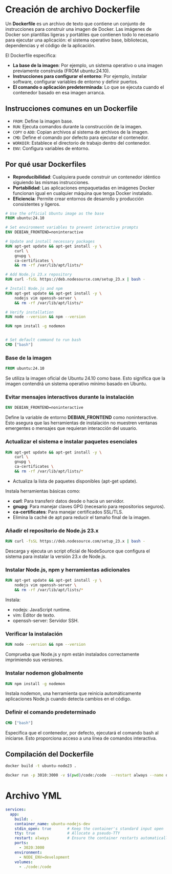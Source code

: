 # Creación de archivo Dockerfile

Un **Dockerfile** es un archivo de texto que contiene un conjunto de instrucciones para construir una imagen de Docker. 
Las imágenes de Docker son plantillas ligeras y portátiles que contienen todo lo necesario para ejecutar una aplicación: el sistema operativo base, bibliotecas, dependencias y el código de la aplicación.

El Dockerfile especifica:

* **La base de la imagen**: Por ejemplo, un sistema operativo o una imagen previamente construida (FROM ubuntu:24.10).
* **Instrucciones para configurar el entorno**: Por ejemplo, instalar software, configurar variables de entorno y definir puertos.
* **El comando o aplicación predeterminada**: Lo que se ejecuta cuando el contenedor basado en esa imagen arranca.


## Instrucciones comunes en un Dockerfile
* `FROM`: Define la imagen base.
* `RUN`: Ejecuta comandos durante la construcción de la imagen.
* `COPY` o `ADD`: Copian archivos al sistema de archivos de la imagen.
* `CMD`: Define el comando por defecto para ejecutar el contenedor.
* `WORKDIR`: Establece el directorio de trabajo dentro del contenedor.
* `ENV`: Configura variables de entorno.


##  Por qué usar Dockerfiles
* **Reproducibilidad**: Cualquiera puede construir un contenedor idéntico siguiendo las mismas instrucciones.
* **Portabilidad**: Las aplicaciones empaquetadas en imágenes Docker funcionan igual en cualquier máquina que tenga Docker instalado.
* **Eficiencia**: Permite crear entornos de desarrollo y producción consistentes y ligeros.

```Dockerfile
# Use the official Ubuntu image as the base
FROM ubuntu:24.10

# Set environment variables to prevent interactive prompts
ENV DEBIAN_FRONTEND=noninteractive

# Update and install necessary packages
RUN apt-get update && apt-get install -y \
    curl \
    gnupg \
    ca-certificates \
    && rm -rf /var/lib/apt/lists/*

# Add Node.js 23.x repository
RUN curl -fsSL https://deb.nodesource.com/setup_23.x | bash -

# Install Node.js and npm
RUN apt-get update && apt-get install -y \
    nodejs vim openssh-server \
    && rm -rf /var/lib/apt/lists/*

# Verify installation
RUN node --version && npm --version

RUN npm install -g nodemon


# Set default command to run bash
CMD ["bash"]
```

### Base de la imagen
```Dockerfile
FROM ubuntu:24.10
```

Se utiliza la imagen oficial de Ubuntu 24.10 como base. 
Esto significa que la imagen contendrá un sistema operativo mínimo basado en Ubuntu.

### Evitar mensajes interactivos durante la instalación
```Dockerfile
ENV DEBIAN_FRONTEND=noninteractive
```

Define la variable de entorno **DEBIAN_FRONTEND** como noninteractive.
Esto asegura que las herramientas de instalación no muestren ventanas emergentes o mensajes que requieran interacción del usuario.


### Actualizar el sistema e instalar paquetes esenciales

```Dockerfile
RUN apt-get update && apt-get install -y \
    curl \
    gnupg \
    ca-certificates \
    && rm -rf /var/lib/apt/lists/*
```
* Actualiza la lista de paquetes disponibles (apt-get update).

Instala herramientas básicas como:
* **curl**: Para transferir datos desde o hacia un servidor.
* **gnupg**: Para manejar claves GPG (necesario para repositorios seguros).
* **ca-certificates**: Para manejar certificados SSL/TLS.
* Elimina la caché de apt para reducir el tamaño final de la imagen.



### Añadir el repositorio de Node.js 23.x
```Dockerfile
RUN curl -fsSL https://deb.nodesource.com/setup_23.x | bash -
```
Descarga y ejecuta un script oficial de NodeSource que configura el sistema para instalar la versión 23.x de Node.js.



### Instalar Node.js, npm y herramientas adicionales
```Dockerfile
RUN apt-get update && apt-get install -y \
    nodejs vim openssh-server \
    && rm -rf /var/lib/apt/lists/*
```
Instala:
* nodejs: JavaScript runtime.
* vim: Editor de texto.
* openssh-server: Servidor SSH.

### Verificar la instalación
```Dockerfile
RUN node --version && npm --version
```
Comprueba que Node.js y npm están instalados correctamente imprimiendo sus versiones.

### Instalar nodemon globalmente
```Dockerfile
RUN npm install -g nodemon
```

Instala nodemon, una herramienta que reinicia automáticamente aplicaciones Node.js cuando detecta cambios en el código.


### Definir el comando predeterminado
```Dockerfile
CMD ["bash"]
```

Especifica que el contenedor, por defecto, ejecutará el comando bash al iniciarse.
Esto proporciona acceso a una línea de comandos interactiva.


## Compilación del Dockerfile

```bash
docker build -t ubuntu-node23 .
```




```bash
docker run -p 3010:3000 -v $(pwd)/code:/code  --restart always --name dev-node-app ubuntu-node23
```
# Archivo YML

```yml
services:
  app:
    build: .
    container_name: ubuntu-nodejs-dev
    stdin_open: true       # Keep the container's standard input open
    tty: true              # Allocate a pseudo-TTY
    restart: always        # Ensure the container restarts automatically
    ports:
      - 3020:3000
    environment:
      - NODE_ENV=development
    volumes:
      - ./code:/code
```


